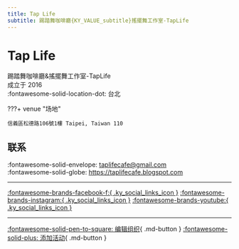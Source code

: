 ```yaml
---
title: Tap Life
subtitle: 踢踏舞咖啡廳{KY_VALUE_subtitle}搖擺舞工作室-TapLife
---
```


# Tap Life

踢踏舞咖啡廳&搖擺舞工作室-TapLife  
成立于 2016  
:fontawesome-solid-location-dot: 台北  


???+ venue "场地"

    信義區松德路106號1樓 Taipei, Taiwan 110  

## 联系

:fontawesome-solid-envelope: <taplifecafe@gmail.com>  
:fontawesome-solid-globe: <https://taplifecafe.blogspot.com>  

---

 [:fontawesome-brands-facebook-f:{ .ky_social_links_icon }](https://www.facebook.com/taplifecafe) [:fontawesome-brands-instagram:{ .ky_social_links_icon }](https://instagram.com/taplifecafe) [:fontawesome-brands-youtube:{ .ky_social_links_icon }](https://youtube.com/TapLifeStudio)

---

[:fontawesome-solid-pen-to-square: 编辑组织](https://github.com/swingdance/orgs/issues/new?assignees=&labels=update+org&projects=&template=03-update_entity.yml&title=Update%20Org%3A%20zh_TW%20%E2%80%A2%20Tap%20Life&region=zh_TW&id=tap-life&name=Tap%20Life){ .md-button } [:fontawesome-solid-plus: 添加活动](https://github.com/swingdance/events/issues/new?assignees=&labels=add+event&projects=&template=02-add_entity.yml&title=Add%20Event%3A%20zh_TW%20%E2%80%A2%20%3CName%3E&region=zh_TW&province=Taipei&city=Taipei&org_id=tap-life){ .md-button }
